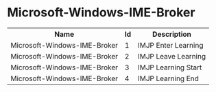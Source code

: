 # Microsoft-Windows-IME-Broker

<table>
<colgroup><col/><col/><col/></colgroup>
<tr><th>Name</th><th>Id</th><th>Description</th></tr>
<tr><td>Microsoft-Windows-IME-Broker</td><td>1</td><td>IMJP Enter Learning</td></tr>
<tr><td>Microsoft-Windows-IME-Broker</td><td>2</td><td>IMJP Leave Learning</td></tr>
<tr><td>Microsoft-Windows-IME-Broker</td><td>3</td><td>IMJP Learning Start</td></tr>
<tr><td>Microsoft-Windows-IME-Broker</td><td>4</td><td>IMJP Learning End</td></tr>
</table>
